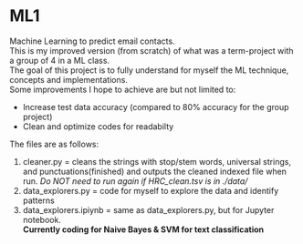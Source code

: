 # ML1
Machine Learning to predict email contacts. <br />
This is my improved version (from scratch) of what was a term-project with a group of 4 in a ML class. <br />
The goal of this project is to fully understand for myself the ML technique, concepts and implementations. <br />
Some improvements I hope to achieve are but not limited to:
* Increase test data accuracy (compared to 80% accuracy for the group project)
* Clean and optimize codes for readabilty<br />

The files are as follows: <br />
1. cleaner.py = cleans the strings with stop/stem words, universal strings, and punctuations(finished) and outputs the cleaned indexed file when run. *Do NOT need to run again if HRC_clean.tsv is in ./data/* <br />
2. data_explorers.py = code for myself to explore the data and identify patterns <br />
3. data_explorers.ipiynb = same as data_explorers.py, but for Jupyter notebook. <br />
**Currently coding for Naive Bayes & SVM for text classification**
